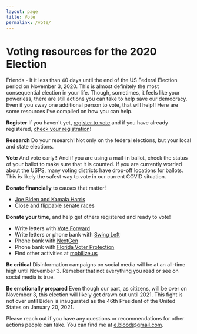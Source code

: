 ```yaml
---
layout: page
title: Vote
permalink: /vote/
---
```

# Voting resources for the 2020 Election

Friends - It it less than 40 days until the end of the US Federal Election period on November 3, 2020. This is almost definitely the most consequential election in your life. Though, sometimes, it feels like your powerless, there are still actions you can take to help save our democracy. Even if you sway one additional person to vote, that will help!! Here are some resources I've compiled on how you can help. 

**Register** If you haven't yet, [register to vote](https://www.vote.org/register-to-vote/) and if you have already registered, [check your registration](https://www.vote.org/am-i-registered-to-vote/)!

**Research** Do your research! Not only on the federal elections, but your local and state elections. 

**Vote** And vote early!! And if you are using a mail-in ballot, check the status of your ballot to make sure that it is counted. If you are currently worried about the USPS, many voting districts have drop-off locations for ballots. This is likely the safest way to vote in our current COVID situation. 

**Donate financially** to causes that matter! 
* [Joe Biden and Kamala Harris](https://secure.actblue.com/donate/biden2020_fr_web)
* [Close and flippable senate races](https://secure.actblue.com/donate/getmitch)

**Donate your time**, and help get others registered and ready to vote!
* Write letters with [Vote Forward]( https://votefwd.org/)
* Write letters or phone bank with [Swing Left](https://swingleft.org)
* Phone bank with [NextGen](https://www.mobilize.us/nextgen/event/301653/)
* Phone bank with [Florida Voter Protection](https://www.mobilize.us/flavopro/event/325455/)
* Find other activities at [mobilize.us](https://mobilize.us)  

**Be critical**  Disinformation campaigns on social media will be at an all-time high until November 3. Remeber that not everything you read or see on social media is true. 

**Be emotionally prepared** Even though our part, as citizens, will be over on November 3, this election will likely get drawn out until 2021. This fight is not over until Biden is inaugurated as the 46th President of the United States on January 20, 2021. 

Please reach out if you have any questions or recommendations for other actions people can take. You can find me at [e.blood@gmail.com](mailto:e.blood@gmail.com).

